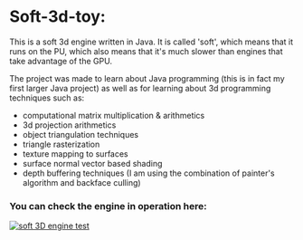 # Soft-3d-toy:

This is a soft 3d engine written in Java. It is called 'soft', which means that it runs on the PU, 
which also means that it's much slower than engines that take advantage of the GPU.

The project was made to learn about Java programming (this is in fact my first larger
Java project) as well as for learning about 3d programming techniques such as:

  - computational matrix multiplication & arithmetics
  - 3d projection arithmetics
  - object triangulation techniques
  - triangle rasterization
  - texture mapping to surfaces
  - surface normal vector based shading
  - depth buffering techniques (I am using the combination of painter's algorithm and backface culling)

### You can check the engine in operation here:

[![soft 3D engine test](https://i.ytimg.com/vi/95vz5KIjtyE/hqdefault.jpg?sqp=-oaymwEZCPYBEIoBSFXyq4qpAwsIARUAAIhCGAFwAQ==&rs=AOn4CLAJ13DWIpRWuEi44IFfbvJwbCKIzA)](https://www.youtube.com/watch?v=KOxbO0EI4MA "soft 3D engine test")

  
